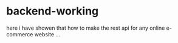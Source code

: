 # backend-working 
 here i have showen that how to make the rest api for any online  e-commerce website ...

